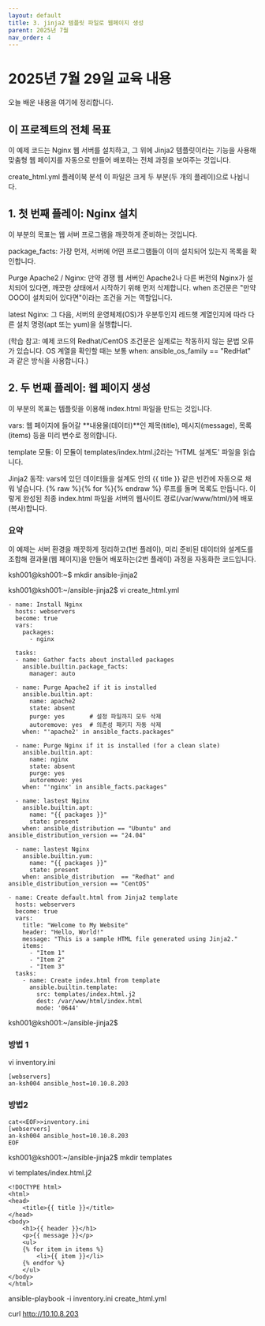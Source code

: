 ```yaml
---
layout: default
title: 3. jinja2 템플릿 파일로 웹페이지 생성
parent: 2025년 7월
nav_order: 4
---
```


# 2025년 7월 29일 교육 내용

오늘 배운 내용을 여기에 정리합니다.

## 이 프로젝트의 전체 목표
이 예제 코드는 Nginx 웹 서버를 설치하고, 그 위에 Jinja2 템플릿이라는 기능을 사용해 맞춤형 웹 페이지를 자동으로 만들어 배포하는 전체 과정을 보여주는 것입니다.

create_html.yml 플레이북 분석
이 파일은 크게 두 부분(두 개의 플레이)으로 나뉩니다.

## 1. 첫 번째 플레이: Nginx 설치
이 부분의 목표는 웹 서버 프로그램을 깨끗하게 준비하는 것입니다.

package_facts: 가장 먼저, 서버에 어떤 프로그램들이 이미 설치되어 있는지 목록을 확인합니다.

Purge Apache2 / Nginx: 만약 경쟁 웹 서버인 Apache2나 다른 버전의 Nginx가 설치되어 있다면, 깨끗한 상태에서 시작하기 위해 먼저 삭제합니다. when 조건문은 "만약 OOO이 설치되어 있다면"이라는 조건을 거는 역할입니다.

latest Nginx: 그 다음, 서버의 운영체제(OS)가 우분투인지 레드햇 계열인지에 따라 다른 설치 명령(apt 또는 yum)을 실행합니다.

(학습 참고: 예제 코드의 Redhat/CentOS 조건문은 실제로는 작동하지 않는 문법 오류가 있습니다. OS 계열을 확인할 때는 보통 when: ansible_os_family == "RedHat" 과 같은 방식을 사용합니다.)

## 2. 두 번째 플레이: 웹 페이지 생성
이 부분의 목표는 템플릿을 이용해 index.html 파일을 만드는 것입니다.

vars: 웹 페이지에 들어갈 **내용물(데이터)**인 제목(title), 메시지(message), 목록(items) 등을 미리 변수로 정의합니다.

template 모듈: 이 모듈이 templates/index.html.j2라는 'HTML 설계도' 파일을 읽습니다.

Jinja2 동작: vars에 있던 데이터들을 설계도 안의 {{ title }} 같은 빈칸에 자동으로 채워 넣습니다. {% raw %}{% for %}{% endraw %} 루프를 돌며 목록도 만듭니다. 이렇게 완성된 최종 index.html 파일을 서버의 웹사이트 경로(/var/www/html/)에 배포(복사)합니다.

### 요약
이 예제는 서버 환경을 깨끗하게 정리하고(1번 플레이), 미리 준비된 데이터와 설계도를 조합해 결과물(웹 페이지)을 만들어 배포하는(2번 플레이) 과정을 자동화한 코드입니다.

ksh001@ksh001:~$ 
mkdir ansible-jinja2

ksh001@ksh001:~/ansible-jinja2$ 
vi create_html.yml

```
- name: Install Nginx
  hosts: webservers
  become: true
  vars:
    packages:
      - nginx

  tasks:
  - name: Gather facts about installed packages
    ansible.builtin.package_facts:
      manager: auto

  - name: Purge Apache2 if it is installed
    ansible.builtin.apt:
      name: apache2
      state: absent
      purge: yes       # 설정 파일까지 모두 삭제
      autoremove: yes  # 의존성 패키지 자동 삭제
    when: "'apache2' in ansible_facts.packages"

  - name: Purge Nginx if it is installed (for a clean slate)
    ansible.builtin.apt:
      name: nginx
      state: absent
      purge: yes
      autoremove: yes
    when: "'nginx' in ansible_facts.packages"

  - name: lastest Nginx
    ansible.builtin.apt:
      name: "{{ packages }}"
      state: present
    when: ansible_distribution == "Ubuntu" and ansible_distribution_version == "24.04"

  - name: lastest Nginx
    ansible.builtin.yum:
      name: "{{ packages }}"
      state: present
    when: ansible_distribution  == "Redhat" and ansible_distribution_version == "CentOS"

- name: Create default.html from Jinja2 template
  hosts: webservers
  become: true
  vars:
    title: "Welcome to My Website"
    header: "Hello, World!"
    message: "This is a sample HTML file generated using Jinja2."
    items:
      - "Item 1"
      - "Item 2"
      - "Item 3"
  tasks:
    - name: Create index.html from template
      ansible.builtin.template:
        src: templates/index.html.j2
        dest: /var/www/html/index.html
        mode: '0644'
```

ksh001@ksh001:~/ansible-jinja2$ 

### 방법 1

vi inventory.ini

```
[webservers]
an-ksh004 ansible_host=10.10.8.203
```

### 방법2
```
cat<<EOF>>inventory.ini
[webservers]
an-ksh004 ansible_host=10.10.8.203
EOF
```

ksh001@ksh001:~/ansible-jinja2$ 
mkdir templates

vi templates/index.html.j2
  
```
<!DOCTYPE html>
<html>
<head>
    <title>{{ title }}</title>
</head>
<body>
    <h1>{{ header }}</h1>
    <p>{{ message }}</p>
    <ul>
    {% for item in items %}
        <li>{{ item }}</li>
    {% endfor %}
    </ul>
</body>
</html>
```
  
ansible-playbook -i inventory.ini create_html.yml

curl http://10.10.8.203
